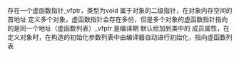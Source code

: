 存在一个虚函数指针_vfptr，类型为void 属于对象的二级指针，在对象内存空间的首地址 定义多个对象，虚函数指针会存在多份，但是多个对象的虚函数指针指向的是同一个地址（虚函数列表）_vfptr 是编译期 默认给加到类中的 成员属性，在定义对象时，在构造的初始化参数列表中由编译器自动进行初始化，指向虚函数列表
